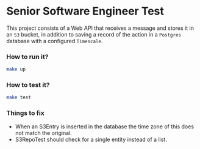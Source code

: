 # Senior Software Engineer Test

This project consists of a Web API that receives a message and stores it in an `S3` bucket, in addition to saving a record of the action in a `Postgres` database with a configured `Timescale`.

### How to run it?

```bash
make up
```

### How to test it?
```bash
make test
```

### Things to fix 
* When an S3Entry is inserted in the database the time zone of this does not match the original.
* S3RepoTest should check for a single entity instead of a list.
